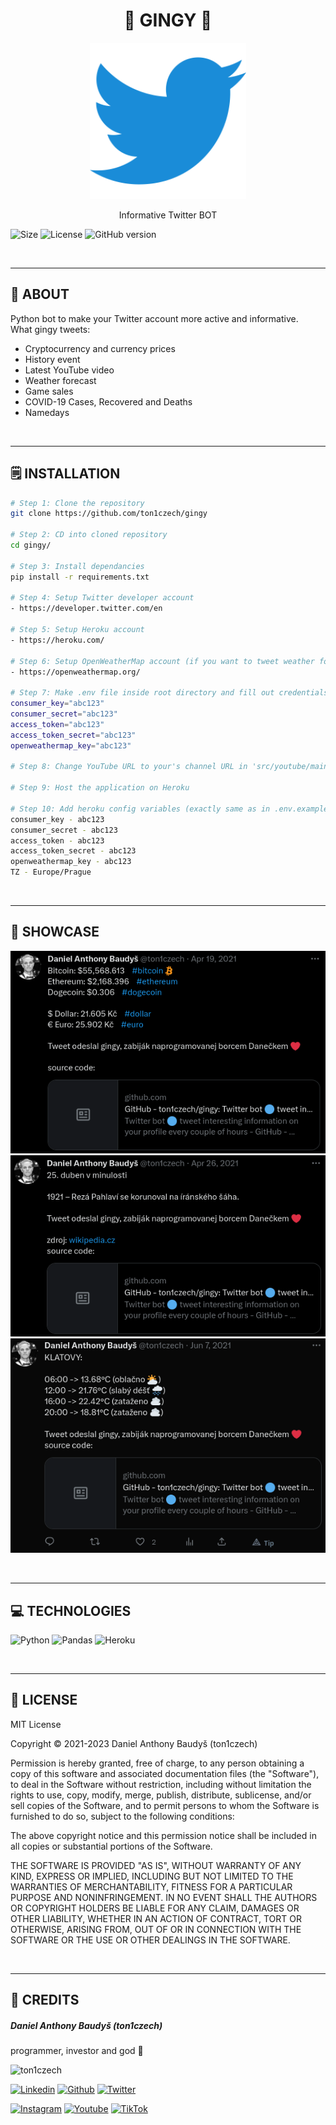 <div align='center'>
    <h1><b>🚀 GINGY 🚀</b></h1>
    <img src='./docs/icon.png' width='250' height='250' />
    <p>Informative Twitter BOT</p>
</div>

![Size](https://img.shields.io/github/languages/code-size/ton1czech/gingy.svg)
![License](https://img.shields.io/github/license/ton1czech/gingy.svg)
![GitHub version](https://badge.fury.io/gh/ton1czech%2Fgingy.svg)

</br>

---

## 💾 **ABOUT**

Python bot to make your Twitter account more active and informative.
</br>
What gingy tweets:

- Cryptocurrency and currency prices
- History event
- Latest YouTube video
- Weather forecast
- Game sales
- COVID-19 Cases, Recovered and Deaths
- Namedays

</br>

---

## 🗒️ **INSTALLATION**

```bash
# Step 1: Clone the repository
git clone https://github.com/ton1czech/gingy

# Step 2: CD into cloned repository
cd gingy/

# Step 3: Install dependancies
pip install -r requirements.txt

# Step 4: Setup Twitter developer account
- https://developer.twitter.com/en

# Step 5: Setup Heroku account
- https://heroku.com/

# Step 6: Setup OpenWeatherMap account (if you want to tweet weather forecast)
- https://openweathermap.org/

# Step 7: Make .env file inside root directory and fill out credentials (like in .env.example)
consumer_key="abc123"
consumer_secret="abc123"
access_token="abc123"
access_token_secret="abc123"
openweathermap_key="abc123"

# Step 8: Change YouTube URL to your's channel URL in 'src/youtube/main.py'

# Step 9: Host the application on Heroku

# Step 10: Add heroku config variables (exactly same as in .env.example) and dont forget to specify your timezone (TZ=Continent/City)
consumer_key - abc123
consumer_secret - abc123
access_token - abc123
access_token_secret - abc123
openweathermap_key - abc123
TZ - Europe/Prague
```

</br>

---

## 🔎 **SHOWCASE**

![1](./docs/1.png)
![2](./docs/2.png)
![3](./docs/3.png)

</br>

---

## 💻 **TECHNOLOGIES**

![Python](https://img.shields.io/badge/python-3670A0?style=for-the-badge&logo=python&logoColor=ffdd54)
![Pandas](https://img.shields.io/badge/pandas-130654?style=for-the-badge&logo=pandas&logoColor=white)
![Heroku](https://img.shields.io/badge/Heroku-430098?style=for-the-badge&logo=heroku&logoColor=white)

</br>

---

## 📎 **LICENSE**

MIT License

Copyright © 2021-2023 Daniel Anthony Baudyš (ton1czech)

Permission is hereby granted, free of charge, to any person obtaining a copy of this software and associated documentation files (the "Software"), to deal in the Software without restriction, including without limitation the rights to use, copy, modify, merge, publish, distribute, sublicense, and/or sell copies of the Software, and to permit persons to whom the Software is furnished to do so, subject to the following conditions:

The above copyright notice and this permission notice shall be included in all copies or substantial portions of the Software.

THE SOFTWARE IS PROVIDED "AS IS", WITHOUT WARRANTY OF ANY KIND, EXPRESS OR IMPLIED, INCLUDING BUT NOT LIMITED TO THE WARRANTIES OF MERCHANTABILITY, FITNESS FOR A PARTICULAR PURPOSE AND NONINFRINGEMENT. IN NO EVENT SHALL THE AUTHORS OR COPYRIGHT HOLDERS BE LIABLE FOR ANY CLAIM, DAMAGES OR OTHER LIABILITY, WHETHER IN AN ACTION OF CONTRACT, TORT OR OTHERWISE, ARISING FROM, OUT OF OR IN CONNECTION WITH THE SOFTWARE OR THE USE OR OTHER DEALINGS IN THE SOFTWARE.

</br>

---

## 📌 **CREDITS**

##### Daniel Anthony Baudyš (ton1czech)

programmer, investor and god 🤫

<img alt='ton1czech' src='https://avatars.githubusercontent.com/u/66372827?v=4' />

[<img alt='Linkedin' src="https://img.shields.io/badge/@ton1czech-0077B5?style=for-the-badge&logo=linkedin&logoColor=white" />](https://www.linkedin.com/in/ton1czech/)
[<img alt="Github" src="https://img.shields.io/badge/@ton1czech-%23181717.svg?style=for-the-badge&logo=github&logoColor=white" />](https://github.com/ton1czech)
[<img alt="Twitter" src="https://img.shields.io/badge/@ton1czech-%231DA1F2.svg?style=for-the-badge&logo=Twitter&logoColor=white" />](https://twitter.com/ton1czech)

[<img alt="Instagram" src="https://img.shields.io/badge/@ton1czech-%23E4405F.svg?style=for-the-badge&logo=Instagram&logoColor=white" />](https://instagram.com/ton1czech)
[<img alt="Youtube" src="https://img.shields.io/badge/@ton1czech-%23FF0000.svg?style=for-the-badge&logo=YouTube&logoColor=white" />](https://www.youtube.com/channel/UCblA_CnykG2Dw_6IMwZ9z9A)
[<img alt="TikTok" src="https://img.shields.io/badge/@t0n1czech-%23000000.svg?style=for-the-badge&logo=TikTok&logoColor=white" />](https://www.tiktok.com/@ton1czech)
